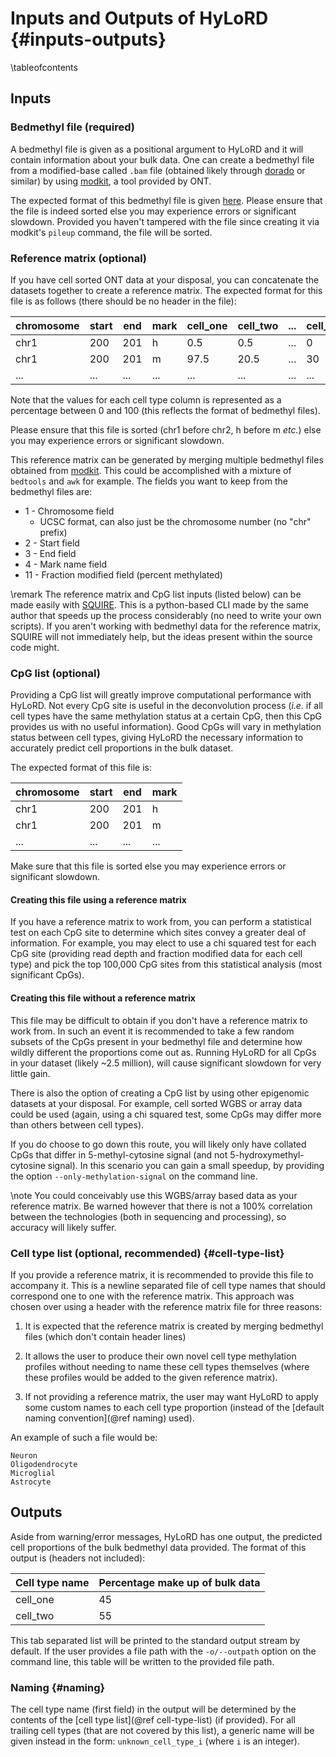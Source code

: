 # Inputs and Outputs of HyLoRD {#inputs-outputs}
\tableofcontents

## Inputs

### Bedmethyl file (required)

A bedmethyl file is given as a positional argument to HyLoRD and it will
contain information about your bulk data. One can create a bedmethyl file from
a modified-base called `.bam` file (obtained likely through
[dorado](https://github.com/nanoporetech/dorado) or similar) by using
[modkit](https://github.com/nanoporetech/modkit), a tool provided by ONT.

The expected format of this bedmethyl file is given
[here](https://github.com/nanoporetech/modkit?tab=readme-ov-file#description-of-bedmethyl-output).
Please ensure that the file is indeed sorted else you may experience errors or
significant slowdown. Provided you haven't tampered with the file since
creating it via modkit's `pileup` command, the file will be sorted.

### Reference matrix (optional)

If you have cell sorted ONT data at your disposal, you can concatenate the
datasets together to create a reference matrix. The expected format for this
file is as follows (there should be no header in the file):

|chromosome|start|end|mark|cell_one|cell_two|...|cell_n|
|----------|-----|---|----|--------|--------|---|------|
|chr1      |200  |201|h   |0.5     |0.5     |...|0     |
|chr1      |200  |201|m   |97.5    |20.5    |...|30    |
|...       |...  |...|... |...     |...     |...|...   |

Note that the values for each cell type column is represented as a percentage
between 0 and 100 (this reflects the format of bedmethyl files).

Please ensure that this file is sorted (chr1 before chr2, h before m *etc.*)
else you may experience errors or significant slowdown.

This reference matrix can be generated by merging multiple bedmethyl files
obtained from [modkit](https://github.com/nanoporetech/modkit). This could
be accomplished with a mixture of `bedtools` and `awk` for example. The fields
you want to keep from the bedmethyl files are:

- 1 - Chromosome field 
    - UCSC format, can also just be the chromosome number (no "chr" prefix)
- 2 - Start field
- 3 - End field
- 4 - Mark name field
- 11 - Fraction modified field (percent methylated)

\remark
The reference matrix and CpG list inputs (listed below) can be made easily
with [SQUIRE](https://github.com/sof202/SQUIRE). This is a python-based
CLI made by the same author that speeds up the process considerably (no need
to write your own scripts). If you aren't working with bedmethyl data for
the reference matrix, SQUIRE will not immediately help, but the ideas present
within the source code might.

### CpG list (optional)

Providing a CpG list will greatly improve computational performance with
HyLoRD. Not every CpG site is useful in the deconvolution process (*i.e.* if
all cell types have the same methylation status at a certain CpG, then this CpG
provides us with no useful information). Good CpGs will vary in methylation
status between cell types, giving HyLoRD the necessary information to
accurately predict cell proportions in the bulk dataset.

The expected format of this file is:

|chromosome|start|end|mark|
|----------|-----|---|----|
|chr1      |200  |201|h   |
|chr1      |200  |201|m   |
|...       |...  |...|... |

Make sure that this file is sorted else you may experience errors or
significant slowdown.

#### Creating this file using a reference matrix

If you have a reference matrix to work from, you can perform a statistical test
on each CpG site to determine which sites convey a greater deal of information.
For example, you may elect to use a chi squared test for each CpG site
(providing read depth and fraction modified data for each cell type) and pick
the top 100,000 CpG sites from this statistical analysis (most significant
CpGs).

#### Creating this file without a reference matrix

This file may be difficult to obtain if you don't have a reference matrix to
work from. In such an event it is recommended to take a few random subsets of
the CpGs present in your bedmethyl file and determine how wildly different 
the proportions come out as. Running HyLoRD for all CpGs in your dataset
(likely ~2.5 million), will cause significant slowdown for very little gain.

There is also the option of creating a CpG list by using other epigenomic
datasets at your disposal. For example, cell sorted WGBS or array data could be
used (again, using a chi squared test, some CpGs may differ more than others
between cell types).

If you do choose to go down this route, you will likely only have collated
CpGs that differ in 5-methyl-cytosine signal (and not 5-hydroxymethyl-cytosine
signal). In this scenario you can gain a small speedup, by providing the option
`--only-methylation-signal` on the command line.

\note
You could conceivably use this WGBS/array based data as your reference matrix.
Be warned however that there is not a 100% correlation between the technologies
(both in sequencing and processing), so accuracy will likely suffer.

### Cell type list (optional, recommended) {#cell-type-list}

If you provide a reference matrix, it is recommended to provide this file to
accompany it. This is a newline separated file of cell type names that should
correspond one to one with the reference matrix. This approach was chosen
over using a header with the reference matrix file for three reasons:

1) It is expected that the reference matrix is created by merging bedmethyl
files (which don't contain header lines)

2) It allows the user to produce their own novel cell type methylation profiles
 without needing to name these cell types themselves (where these profiles
would be added to the given reference matrix).

3) If not providing a reference matrix, the user may want HyLoRD to apply
some custom names to each cell type proportion (instead of the 
[default naming convention](@ref naming) used).

An example of such a file would be:

```text
Neuron
Oligodendrocyte
Microglial
Astrocyte
```

## Outputs

Aside from warning/error messages, HyLoRD has one output, the predicted cell
proportions of the bulk bedmethyl data provided. The format of this output is
(headers not included):

|Cell type name|Percentage make up of bulk data|
|--------------|-------------------------------|
|cell_one      |45                             |
|cell_two      |55                             |

This tab separated list will be printed to the standard output stream by
default. If the user provides a file path with the `-o/--outpath` option on the
command line, this table will be written to the provided file path.

### Naming {#naming}

The cell type name (first field) in the output will be determined by the
contents of the [cell type list](@ref cell-type-list) (if provided). For all
trailing cell types (that are not covered by this list), a generic name will
be given instead in the form: `unknown_cell_type_i` (where `i` is an integer).

